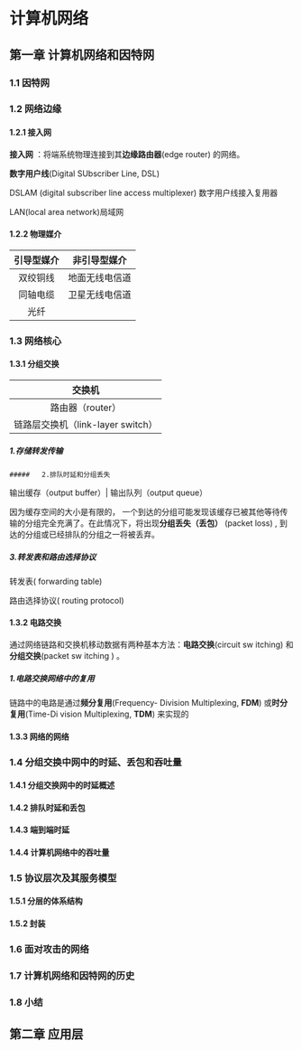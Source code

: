 # 计算机网络

## 第一章 计算机网络和因特网

### 1.1 因特网

### 1.2 网络边缘

#### 1.2.1 接入网

**接入网** ：将端系统物理连接到其**边缘路由器**(edge router) 的网络。

**数字用户线**(Digital SUbscriber Line, DSL) 

DSLAM (digital subscriber line access multiplexer) 数字用户线接入复用器

LAN(local area network)局域网

#### 1.2.2 物理媒介

| 引导型媒介 |  非引导型媒介  |
| :--------: | :------------: |
|  双绞铜线  | 地面无线电信道 |
|  同轴电缆  | 卫星无线电信道 |
|    光纤    |                |



### 1.3 网络核心
#### 1.3.1 分组交换

|              交换机               |
| :-------------------------------: |
|         路由器（router）          |
| 链路层交换机（link-layer switch） |

##### 		1.存储转发传输

	##### 	2.排队时延和分组丢失

输出缓存（output buffer）| 输出队列（output queue）

因为缓存空间的大小是有限的， 一个到达的分组可能发现该缓存已被其他等待传输的分组完全充满了。在此情况下，将出现**分组丢失（丢包）** (packet loss) , 到达的分组或已经排队的分组之一将被丢弃。

##### 	3.转发表和路由选择协议

转发表( forwarding table)

路由选择协议( routing protocol)

#### 1.3.2 电路交换

通过网络链路和交换机移动数据有两种基本方法：**电路交换**(circuit sw itching) 和**分组交换**(packet sw itching ) 。

##### 	1.电路交换网络中的复用

链路中的电路是通过**频分复用**(Frequency- Division Multiplexing, **FDM**) 或**时分复用**(Time-Di vision Multiplexing, **TDM**) 来实现的

#### 1.3.3 网络的网络

### 1.4 分组交换中网中的时延、丢包和吞吐量

#### 1.4.1 分组交换网中的时延概述

#### 1.4.2 排队时延和丢包

#### 1.4.3 端到端时延

#### 1.4.4 计算机网络中的吞吐量

### 1.5 协议层次及其服务模型

#### 1.5.1 分层的体系结构

#### 1.5.2 封装

### 1.6 面对攻击的网络

### 1.7 计算机网络和因特网的历史

### 1.8 小结

## 第二章 应用层
